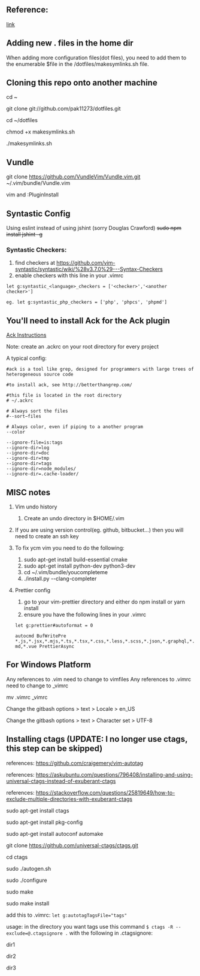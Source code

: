 ## Reference:
[link](http://blog.smalleycreative.com/tutorials/using-git-and-github-to-manage-your-dotfiles/)

## Adding new . files in the home dir

When adding more configuration files(dot files), you need to add them to the enumerable $file in the /dotfiles/makesymlinks.sh file.

## Cloning this repo onto another machine

cd ~

git clone git://github.com/pak11273/dotfiles.git

cd ~/dotfiles

chmod +x makesymlinks.sh

./makesymlinks.sh

## Vundle

git clone https://github.com/VundleVim/Vundle.vim.git ~/.vim/bundle/Vundle.vim

vim and :PluginInstall

## Syntastic Config

Using eslint instead of using jshint (sorry Douglas Crawford)
~~sudo npm install jshint -g~~

### Syntastic Checkers:

   1. find checkers at https://github.com/vim-syntastic/syntastic/wiki/%28v3.7.0%29---Syntax-Checkers
   2. enable checkers with this line in your .vimrc

   `let g:syntastic_<language>_checkers = ['<checker>','<another checker>']`

   `eg. let g:syntastic_php_checkers = ['php', 'phpcs', 'phpmd']`

## You'll need to install Ack for the Ack plugin

[Ack Instructions](https://beyondgrep.com/install/)

Note: create an .ackrc on your root directory for every project

A typical config:

```
#ack is a tool like grep, designed for programmers with large trees of heterogeneous source code

#to install ack, see http://betterthangrep.com/

#this file is located in the root directory
# ~/.ackrc

# Always sort the files
#--sort−files

# Always color, even if piping to a another program
--color

--ignore-file=is:tags
--ignore-dir=log
--ignore-dir=doc
--ignore-dir=tmp
--ignore-dir=tags
--ignore-dir=node_modules/
--ignore-dir=.cache-loader/
```

## MISC notes

1. Vim undo history

   1. Create an undo directory in $HOME/.vim

2. If you are using version control(eg. github, bitbucket...) then you will need to create an ssh key

3. To fix ycm vim you need to do the following:
   1. sudo apt-get install build-essential cmake
   2. sudo apt-get install python-dev python3-dev
   3. cd ~/.vim/bundle/youcompleteme
   4. ./install.py --clang-completer

4. Prettier config

   1. go to your vim-prettier directory and either do npm install or yarn install
   2. ensure you have the following lines in your .vimrc

   `let g:prettier#autoformat = 0`

   `autocmd BufWritePre *.js,*.jsx,*.mjs,*.ts,*.tsx,*.css,*.less,*.scss,*.json,*.graphql,*.md,*.vue PrettierAsync`

## For Windows Platform

Any references to .vim need to change to vimfiles
Any references to .vimrc need to change to \_vimrc

mv .vimrc \_vimrc

Change the gitbash options > text > Locale > en_US

Change the gitbash options > text > Character set > UTF-8

## Installing ctags (UPDATE: I no longer use ctags, this step can be skipped) 

references: https://github.com/craigemery/vim-autotag

references: https://askubuntu.com/questions/796408/installing-and-using-universal-ctags-instead-of-exuberant-ctags

references: https://stackoverflow.com/questions/25819649/how-to-exclude-multiple-directories-with-exuberant-ctags

sudo apt-get install ctags

sudo apt-get install pkg-config

sudo apt-get install autoconf automake

git clone https://github.com/universal-ctags/ctags.git

cd ctags

sudo ./autogen.sh

sudo ./configure

sudo make

sudo make install

add this to .vimrc: `let g:autotagTagsFile="tags"`

usage: in the directory you want tags use this command `$ ctags -R --exclude=@.ctagsignore .` with the following in .ctagsignore:

dir1

dir2

dir3
